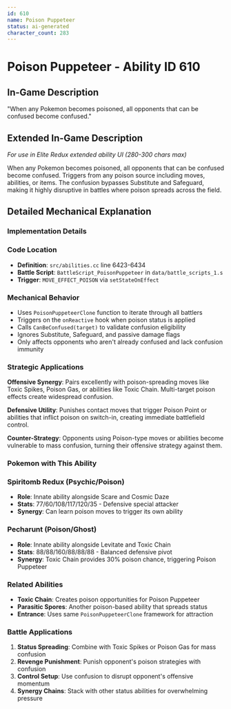 ```yaml
---
id: 610
name: Poison Puppeteer
status: ai-generated
character_count: 283
---
```


# Poison Puppeteer - Ability ID 610

## In-Game Description
"When any Pokemon becomes poisoned, all opponents that can be confused become confused."

## Extended In-Game Description
*For use in Elite Redux extended ability UI (280-300 chars max)*

When any Pokemon becomes poisoned, all opponents that can be confused become confused. Triggers from any poison source including moves, abilities, or items. The confusion bypasses Substitute and Safeguard, making it highly disruptive in battles where poison spreads across the field.

## Detailed Mechanical Explanation

### Implementation Details

### Code Location
- **Definition**: `src/abilities.cc` line 6423-6434
- **Battle Script**: `BattleScript_PoisonPuppeteer` in `data/battle_scripts_1.s`
- **Trigger**: `MOVE_EFFECT_POISON` via `setStateOnEffect`

### Mechanical Behavior
- Uses `PoisonPuppeteerClone` function to iterate through all battlers
- Triggers on the `onReactive` hook when poison status is applied
- Calls `CanBeConfused(target)` to validate confusion eligibility
- Ignores Substitute, Safeguard, and passive damage flags
- Only affects opponents who aren't already confused and lack confusion immunity

### Strategic Applications
**Offensive Synergy**: Pairs excellently with poison-spreading moves like Toxic Spikes, Poison Gas, or abilities like Toxic Chain. Multi-target poison effects create widespread confusion.

**Defensive Utility**: Punishes contact moves that trigger Poison Point or abilities that inflict poison on switch-in, creating immediate battlefield control.

**Counter-Strategy**: Opponents using Poison-type moves or abilities become vulnerable to mass confusion, turning their offensive strategy against them.

### Pokemon with This Ability

### Spiritomb Redux (Psychic/Poison)
- **Role**: Innate ability alongside Scare and Cosmic Daze
- **Stats**: 77/60/108/117/120/35 - Defensive special attacker
- **Synergy**: Can learn poison moves to trigger its own ability

### Pecharunt (Poison/Ghost)
- **Role**: Innate ability alongside Levitate and Toxic Chain  
- **Stats**: 88/88/160/88/88/88 - Balanced defensive pivot
- **Synergy**: Toxic Chain provides 30% poison chance, triggering Poison Puppeteer

### Related Abilities
- **Toxic Chain**: Creates poison opportunities for Poison Puppeteer
- **Parasitic Spores**: Another poison-based ability that spreads status
- **Entrance**: Uses same `PoisonPuppeteerClone` framework for attraction

### Battle Applications
1. **Status Spreading**: Combine with Toxic Spikes or Poison Gas for mass confusion
2. **Revenge Punishment**: Punish opponent's poison strategies with confusion
3. **Control Setup**: Use confusion to disrupt opponent's offensive momentum
4. **Synergy Chains**: Stack with other status abilities for overwhelming pressure